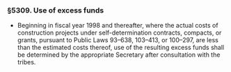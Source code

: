### §5309. Use of excess funds
* Beginning in fiscal year 1998 and thereafter, where the actual costs of construction projects under self-determination contracts, compacts, or grants, pursuant to Public Laws 93–638, 103–413, or 100–297, are less than the estimated costs thereof, use of the resulting excess funds shall be determined by the appropriate Secretary after consultation with the tribes.